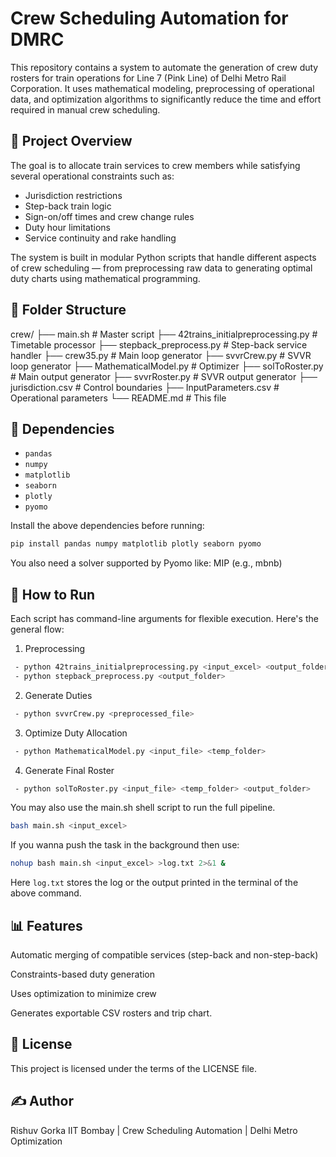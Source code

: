 # Crew Scheduling Automation for DMRC

This repository contains a system to automate the generation of crew duty rosters for train operations for Line 7 (Pink Line) of Delhi Metro Rail Corporation. It uses mathematical modeling, preprocessing of operational data, and optimization algorithms to significantly reduce the time and effort required in manual crew scheduling.

## 📌 Project Overview

The goal is to allocate train services to crew members while satisfying several operational constraints such as:
- Jurisdiction restrictions
- Step-back train logic
- Sign-on/off times and crew change rules
- Duty hour limitations
- Service continuity and rake handling

The system is built in modular Python scripts that handle different aspects of crew scheduling — from preprocessing raw data to generating optimal duty charts using mathematical programming.



## 📁 Folder Structure

crew/
├── main.sh                     # Master script
├── 42trains_initialpreprocessing.py  # Timetable processor
├── stepback_preprocess.py      # Step-back service handler
├── crew35.py                   # Main loop generator
├── svvrCrew.py                 # SVVR loop generator
├── MathematicalModel.py        # Optimizer
├── solToRoster.py              # Main output generator
├── svvrRoster.py               # SVVR output generator
├── jurisdiction.csv            # Control boundaries
├── InputParameters.csv         # Operational parameters
└── README.md                   # This file



## 🧮 Dependencies

- `pandas`
- `numpy`
- `matplotlib`
- `seaborn`
- `plotly`
- `pyomo`

Install the above dependencies before running:

```bash
pip install pandas numpy matplotlib plotly seaborn pyomo
```
You also need a solver supported by Pyomo like:
MIP (e.g., mbnb)

## 🚀 How to Run
Each script has command-line arguments for flexible execution. Here's the general flow:

1. Preprocessing
```bash
 - python 42trains_initialpreprocessing.py <input_excel> <output_folder>
 - python stepback_preprocess.py <output_folder>
```
2. Generate Duties
```bash
 - python svvrCrew.py <preprocessed_file>
```
3. Optimize Duty Allocation
```bash
 - python MathematicalModel.py <input_file> <temp_folder>
```
4. Generate Final Roster
```bash
 - python solToRoster.py <input_file> <temp_folder> <output_folder>
```

You may also use the main.sh shell script to run the full pipeline.
```bash
bash main.sh <input_excel>
```
If you wanna push the task in the background then use:
```bash
nohup bash main.sh <input_excel> >log.txt 2>&1 &
```
Here `log.txt` stores the log or the output printed in the terminal of the above command.

## 📊 Features
Automatic merging of compatible services (step-back and non-step-back)

Constraints-based duty generation

Uses optimization to minimize crew

Generates exportable CSV rosters and trip chart.

## 📃 License
This project is licensed under the terms of the LICENSE file.

## ✍️ Author
Rishuv Gorka
IIT Bombay | Crew Scheduling Automation | Delhi Metro Optimization


